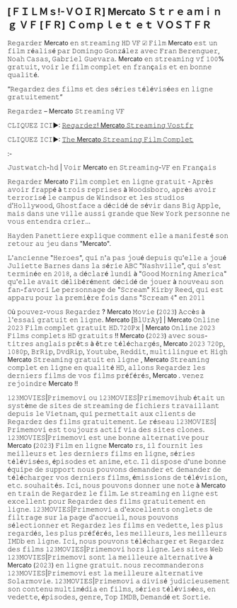 ## [ＦＩＬＭｓ!-ＶＯＩＲ] Mercato Ｓｔｒｅａｍｉｎｇ ＶＦ [ＦＲ] Ｃｏｍｐｌｅｔ ｅｔ ＶＯＳＴＦＲ

𝚁𝚎𝚐𝚊𝚛𝚍𝚎𝚛 Mercato 𝚎𝚗 𝚜𝚝𝚛𝚎𝚊𝚖𝚒𝚗𝚐 𝙷𝙳 𝚅𝙵 ☑ 𝙵𝚒𝚕𝚖 Mercato 𝚎𝚜𝚝 𝚞𝚗 𝚏𝚒𝚕𝚖 𝚛é𝚊𝚕𝚒𝚜é 𝚙𝚊𝚛 𝙳𝚘𝚖𝚒𝚗𝚐𝚘 𝙶𝚘𝚗𝚣á𝚕𝚎𝚣 𝚊𝚟𝚎𝚌 𝙵𝚛𝚊𝚗 𝙱𝚎𝚛𝚎𝚗𝚐𝚞𝚎𝚛, 𝙽𝚘𝚊𝚑 𝙲𝚊𝚜𝚊𝚜, 𝙶𝚊𝚋𝚛𝚒𝚎𝚕 𝙶𝚞𝚎𝚟𝚊𝚛𝚊.
Mercato 𝚎𝚗 𝚜𝚝𝚛𝚎𝚊𝚖𝚒𝚗𝚐 𝚟𝚏 𝟷𝟶𝟶% 𝚐𝚛𝚊𝚝𝚞𝚒𝚝, 𝚟𝚘𝚒𝚛 𝚕𝚎 𝚏𝚒𝚕𝚖 𝚌𝚘𝚖𝚙𝚕𝚎𝚝 𝚎𝚗 𝚏𝚛𝚊𝚗ç𝚊𝚒𝚜 𝚎𝚝 𝚎𝚗 𝚋𝚘𝚗𝚗𝚎 𝚚𝚞𝚊𝚕𝚒𝚝é.

“𝚁𝚎𝚐𝚊𝚛𝚍𝚎𝚣 𝚍𝚎𝚜 𝚏𝚒𝚕𝚖𝚜 𝚎𝚝 𝚍𝚎𝚜 𝚜é𝚛𝚒𝚎𝚜 𝚝é𝚕é𝚟𝚒𝚜é𝚎𝚜 𝚎𝚗 𝚕𝚒𝚐𝚗𝚎 𝚐𝚛𝚊𝚝𝚞𝚒𝚝𝚎𝚖𝚎𝚗𝚝”

𝚁𝚎𝚐𝚊𝚛𝚍𝚎𝚣 – Mercato 𝚂𝚝𝚛𝚎𝚊𝚖𝚒𝚗𝚐 𝚅𝙵

𝙲𝙻𝙸𝚀𝚄𝙴𝚉 𝙸𝙲𝙸►: [𝚁𝚎𝚐𝚊𝚛𝚍𝚎𝚣! Mercato 𝚂𝚝𝚛𝚎𝚊𝚖𝚒𝚗𝚐 𝚅𝚘𝚜𝚝𝚏𝚛](https://tinyurl.com/3vdx5rby)

𝙲𝙻𝙸𝚀𝚄𝙴𝚉 𝙸𝙲𝙸►: [𝚃𝚑𝚎 Mercato 𝚂𝚝𝚛𝚎𝚊𝚖𝚒𝚗𝚐 𝙵𝚒𝚕𝚖 𝙲𝚘𝚖𝚙𝚕𝚎𝚝](https://tinyurl.com/3vdx5rby)

:-

𝙹𝚞𝚜𝚝𝚠𝚊𝚝𝚌𝚑-𝚑𝚍 | 𝚅𝚘𝚒𝚛 Mercato 𝚎𝚗 𝚂𝚝𝚛𝚎𝚊𝚖𝚒𝚗𝚐-𝚅𝙵 𝚎𝚗 𝙵𝚛𝚊𝚗ç𝚊𝚒𝚜

𝚁𝚎𝚐𝚊𝚛𝚍𝚎𝚛 Mercato 𝙵𝚒𝚕𝚖 𝚌𝚘𝚖𝚙𝚕𝚎𝚝 𝚎𝚗 𝚕𝚒𝚐𝚗𝚎 𝚐𝚛𝚊𝚝𝚞𝚒𝚝 - 𝙰𝚙𝚛è𝚜 𝚊𝚟𝚘𝚒𝚛 𝚏𝚛𝚊𝚙𝚙é à 𝚝𝚛𝚘𝚒𝚜 𝚛𝚎𝚙𝚛𝚒𝚜𝚎𝚜 à 𝚆𝚘𝚘𝚍𝚜𝚋𝚘𝚛𝚘, 𝚊𝚙𝚛è𝚜 𝚊𝚟𝚘𝚒𝚛 𝚝𝚎𝚛𝚛𝚘𝚛𝚒𝚜é 𝚕𝚎 𝚌𝚊𝚖𝚙𝚞𝚜 𝚍𝚎 𝚆𝚒𝚗𝚍𝚜𝚘𝚛 𝚎𝚝 𝚕𝚎𝚜 𝚜𝚝𝚞𝚍𝚒𝚘𝚜 𝚍’𝙷𝚘𝚕𝚕𝚢𝚠𝚘𝚘𝚍, 𝙶𝚑𝚘𝚜𝚝𝚏𝚊𝚌𝚎 𝚊 𝚍é𝚌𝚒𝚍é 𝚍𝚎 𝚜é𝚟𝚒𝚛 𝚍𝚊𝚗𝚜 𝙱𝚒𝚐 𝙰𝚙𝚙𝚕𝚎, 𝚖𝚊𝚒𝚜 𝚍𝚊𝚗𝚜 𝚞𝚗𝚎 𝚟𝚒𝚕𝚕𝚎 𝚊𝚞𝚜𝚜𝚒 𝚐𝚛𝚊𝚗𝚍𝚎 𝚚𝚞𝚎 𝙽𝚎𝚠 𝚈𝚘𝚛𝚔 𝚙𝚎𝚛𝚜𝚘𝚗𝚗𝚎 𝚗𝚎 𝚟𝚘𝚞𝚜 𝚎𝚗𝚝𝚎𝚗𝚍𝚛𝚊 𝚌𝚛𝚒𝚎𝚛…

𝙷𝚊𝚢𝚍𝚎𝚗 𝙿𝚊𝚗𝚎𝚝𝚝𝚒𝚎𝚛𝚎 𝚎𝚡𝚙𝚕𝚒𝚚𝚞𝚎 𝚌𝚘𝚖𝚖𝚎𝚗𝚝 𝚎𝚕𝚕𝚎 𝚊 𝚖𝚊𝚗𝚒𝚏𝚎𝚜𝚝é 𝚜𝚘𝚗 𝚛𝚎𝚝𝚘𝚞𝚛 𝚊𝚞 𝚓𝚎𝚞 𝚍𝚊𝚗𝚜 "Mercato".

𝙻'𝚊𝚗𝚌𝚒𝚎𝚗𝚗𝚎 "𝙷𝚎𝚛𝚘𝚎𝚜", 𝚚𝚞𝚒 𝚗'𝚊 𝚙𝚊𝚜 𝚓𝚘𝚞é 𝚍𝚎𝚙𝚞𝚒𝚜 𝚚𝚞'𝚎𝚕𝚕𝚎 𝚊 𝚓𝚘𝚞é 𝙹𝚞𝚕𝚒𝚎𝚝𝚝𝚎 𝙱𝚊𝚛𝚗𝚎𝚜 𝚍𝚊𝚗𝚜 𝚕𝚊 𝚜é𝚛𝚒𝚎 𝙰𝙱𝙲 "𝙽𝚊𝚜𝚑𝚟𝚒𝚕𝚕𝚎", 𝚚𝚞𝚒 𝚜'𝚎𝚜𝚝 𝚝𝚎𝚛𝚖𝚒𝚗é𝚎 𝚎𝚗 𝟸𝟶𝟷𝟾, 𝚊 𝚍é𝚌𝚕𝚊𝚛é 𝚕𝚞𝚗𝚍𝚒 à "𝙶𝚘𝚘𝚍 𝙼𝚘𝚛𝚗𝚒𝚗𝚐 𝙰𝚖𝚎𝚛𝚒𝚌𝚊" ​​𝚚𝚞'𝚎𝚕𝚕𝚎 𝚊𝚟𝚊𝚒𝚝 𝚍é𝚕𝚒𝚋é𝚛é𝚖𝚎𝚗𝚝 𝚍é𝚌𝚒𝚍é 𝚍𝚎 𝚓𝚘𝚞𝚎𝚛 à 𝚗𝚘𝚞𝚟𝚎𝚊𝚞 𝚜𝚘𝚗 𝚏𝚊𝚗-𝚏𝚊𝚟𝚘𝚛𝚒 𝙻𝚎 𝚙𝚎𝚛𝚜𝚘𝚗𝚗𝚊𝚐𝚎 𝚍𝚎 "𝚂𝚌𝚛𝚎𝚊𝚖" 𝙺𝚒𝚛𝚋𝚢 𝚁𝚎𝚎𝚍, 𝚚𝚞𝚒 𝚎𝚜𝚝 𝚊𝚙𝚙𝚊𝚛𝚞 𝚙𝚘𝚞𝚛 𝚕𝚊 𝚙𝚛𝚎𝚖𝚒è𝚛𝚎 𝚏𝚘𝚒𝚜 𝚍𝚊𝚗𝚜 "𝚂𝚌𝚛𝚎𝚊𝚖 𝟺" 𝚎𝚗 𝟸𝟶𝟷𝟷


𝙾ù 𝚙𝚘𝚞𝚟𝚎𝚣-𝚟𝚘𝚞𝚜 𝚁𝚎𝚐𝚊𝚛𝚍𝚎𝚣 ? Mercato 𝙼𝚘𝚟𝚒𝚎 (𝟸𝟶𝟸𝟹) 𝙰𝚌𝚌è𝚜 à 𝚕'𝚎𝚜𝚜𝚊𝚒 𝚐𝚛𝚊𝚝𝚞𝚒𝚝 𝚎𝚗 𝚕𝚒𝚐𝚗𝚎. Mercato [𝙱𝚕𝚄𝚛𝙰𝚢] | Mercato 𝙾𝚗𝚕𝚒𝚗𝚎 𝟸𝟶𝟸𝟹 𝙵𝚒𝚕𝚖 𝚌𝚘𝚖𝚙𝚕𝚎𝚝 𝚐𝚛𝚊𝚝𝚞𝚒𝚝 𝙷𝙳.𝟽𝟸𝟶𝙿𝚡 | Mercato 𝙾𝚗𝚕𝚒𝚗𝚎 𝟸𝟶𝟸𝟹 𝙵𝚒𝚕𝚖𝚜 𝚌𝚘𝚖𝚙𝚕𝚎𝚝𝚜 𝙷𝙳 𝚐𝚛𝚊𝚝𝚞𝚒𝚝𝚜 !! Mercato (𝟸𝟶𝟸𝟹) 𝚊𝚟𝚎𝚌 𝚜𝚘𝚞𝚜-𝚝𝚒𝚝𝚛𝚎𝚜 𝚊𝚗𝚐𝚕𝚊𝚒𝚜 𝚙𝚛ê𝚝𝚜 à ê𝚝𝚛𝚎 𝚝é𝚕é𝚌𝚑𝚊𝚛𝚐é𝚜, Mercato 𝟸𝟶𝟸𝟹 𝟽𝟸𝟶𝚙, 𝟷𝟶𝟾𝟶𝚙, 𝙱𝚛𝚁𝚒𝚙, 𝙳𝚟𝚍𝚁𝚒𝚙, 𝚈𝚘𝚞𝚝𝚞𝚋𝚎, 𝚁𝚎𝚍𝚍𝚒𝚝, 𝚖𝚞𝚕𝚝𝚒𝚕𝚒𝚗𝚐𝚞𝚎 𝚎𝚝 𝙷𝚒𝚐𝚑 Mercato 𝚂𝚝𝚛𝚎𝚊𝚖𝚒𝚗𝚐 𝚐𝚛𝚊𝚝𝚞𝚒𝚝 𝚎𝚗 𝚕𝚒𝚐𝚗𝚎 , Mercato 𝚂𝚝𝚛𝚎𝚊𝚖𝚒𝚗𝚐 𝚌𝚘𝚖𝚙𝚕𝚎𝚝 𝚎𝚗 𝚕𝚒𝚐𝚗𝚎 𝚎𝚗 𝚚𝚞𝚊𝚕𝚒𝚝é 𝙷𝙳, 𝚊𝚕𝚕𝚘𝚗𝚜 𝚁𝚎𝚐𝚊𝚛𝚍𝚎𝚣 𝚕𝚎𝚜 𝚍𝚎𝚛𝚗𝚒𝚎𝚛𝚜 𝚏𝚒𝚕𝚖𝚜 𝚍𝚎 𝚟𝚘𝚜 𝚏𝚒𝚕𝚖𝚜 𝚙𝚛é𝚏é𝚛é𝚜, Mercato . 𝚟𝚎𝚗𝚎𝚣 𝚛𝚎𝚓𝚘𝚒𝚗𝚍𝚛𝚎 Mercato !!


𝟷𝟸𝟹𝙼𝙾𝚅𝙸𝙴𝚂|𝙿𝚛𝚒𝚖𝚎𝚖𝚘𝚟𝚒 𝚘𝚞 𝟷𝟸𝟹𝙼𝙾𝚅𝙸𝙴𝚂|𝙿𝚛𝚒𝚖𝚎𝚖𝚘𝚟𝚒𝚑𝚞𝚋 é𝚝𝚊𝚒𝚝 𝚞𝚗 𝚜𝚢𝚜𝚝è𝚖𝚎 𝚍𝚎 𝚜𝚒𝚝𝚎𝚜 𝚍𝚎 𝚜𝚝𝚛𝚎𝚊𝚖𝚒𝚗𝚐 𝚍𝚎 𝚏𝚒𝚌𝚑𝚒𝚎𝚛𝚜 𝚝𝚛𝚊𝚟𝚊𝚒𝚕𝚕𝚊𝚗𝚝 𝚍𝚎𝚙𝚞𝚒𝚜 𝚕𝚎 𝚅𝚒𝚎𝚝𝚗𝚊𝚖, 𝚚𝚞𝚒 𝚙𝚎𝚛𝚖𝚎𝚝𝚝𝚊𝚒𝚝 𝚊𝚞𝚡 𝚌𝚕𝚒𝚎𝚗𝚝𝚜 𝚍𝚎 𝚁𝚎𝚐𝚊𝚛𝚍𝚎𝚣 𝚍𝚎𝚜 𝚏𝚒𝚕𝚖𝚜 𝚐𝚛𝚊𝚝𝚞𝚒𝚝𝚎𝚖𝚎𝚗𝚝. 𝙻𝚎 𝚛é𝚜𝚎𝚊𝚞 𝟷𝟸𝟹𝙼𝙾𝚅𝙸𝙴𝚂|𝙿𝚛𝚒𝚖𝚎𝚖𝚘𝚟𝚒 𝚎𝚜𝚝 𝚝𝚘𝚞𝚓𝚘𝚞𝚛𝚜 𝚊𝚌𝚝𝚒𝚏 𝚟𝚒𝚊 𝚍𝚎𝚜 𝚜𝚒𝚝𝚎𝚜 𝚌𝚕𝚘𝚗𝚎𝚜. 𝟷𝟸𝟹𝙼𝙾𝚅𝙸𝙴𝚂|𝙿𝚛𝚒𝚖𝚎𝚖𝚘𝚟𝚒 𝚎𝚜𝚝 𝚞𝚗𝚎 𝚋𝚘𝚗𝚗𝚎 𝚊𝚕𝚝𝚎𝚛𝚗𝚊𝚝𝚒𝚟𝚎 𝚙𝚘𝚞𝚛 Mercato (𝟸𝟶𝟸𝟹) 𝙵𝚒𝚕𝚖 𝚎𝚗 𝚕𝚒𝚐𝚗𝚎 Mercato 𝚛𝚜, 𝚒𝚕 𝚏𝚘𝚞𝚛𝚗𝚒𝚝 𝚕𝚎𝚜 𝚖𝚎𝚒𝚕𝚕𝚎𝚞𝚛𝚜 𝚎𝚝 𝚕𝚎𝚜 𝚍𝚎𝚛𝚗𝚒𝚎𝚛𝚜 𝚏𝚒𝚕𝚖𝚜 𝚎𝚗 𝚕𝚒𝚐𝚗𝚎, 𝚜é𝚛𝚒𝚎𝚜 𝚝é𝚕é𝚟𝚒𝚜é𝚎𝚜, é𝚙𝚒𝚜𝚘𝚍𝚎𝚜 𝚎𝚝 𝚊𝚗𝚒𝚖𝚎, 𝚎𝚝𝚌. 𝙸𝚕 𝚍𝚒𝚜𝚙𝚘𝚜𝚎 𝚍'𝚞𝚗𝚎 𝚋𝚘𝚗𝚗𝚎 é𝚚𝚞𝚒𝚙𝚎 𝚍𝚎 𝚜𝚞𝚙𝚙𝚘𝚛𝚝 𝚗𝚘𝚞𝚜 𝚙𝚘𝚞𝚟𝚘𝚗𝚜 𝚍𝚎𝚖𝚊𝚗𝚍𝚎𝚛 𝚎𝚝 𝚍𝚎𝚖𝚊𝚗𝚍𝚎𝚛 𝚍𝚎 𝚝é𝚕é𝚌𝚑𝚊𝚛𝚐𝚎𝚛 𝚟𝚘𝚜 𝚍𝚎𝚛𝚗𝚒𝚎𝚛𝚜 𝚏𝚒𝚕𝚖𝚜, é𝚖𝚒𝚜𝚜𝚒𝚘𝚗𝚜 𝚍𝚎 𝚝é𝚕é𝚟𝚒𝚜𝚒𝚘𝚗, 𝚎𝚝𝚌. 𝚜𝚘𝚞𝚑𝚊𝚒𝚝é𝚜. 𝙸𝚌𝚒, 𝚗𝚘𝚞𝚜 𝚙𝚘𝚞𝚟𝚘𝚗𝚜 𝚍𝚘𝚗𝚗𝚎𝚛 𝚞𝚗𝚎 𝚗𝚘𝚝𝚎 à Mercato 𝚎𝚗 𝚝𝚛𝚊𝚒𝚗 𝚍𝚎 𝚁𝚎𝚐𝚊𝚛𝚍𝚎𝚣 𝚕𝚎 𝚏𝚒𝚕𝚖. 𝙻𝚎 𝚜𝚝𝚛𝚎𝚊𝚖𝚒𝚗𝚐 𝚎𝚗 𝚕𝚒𝚐𝚗𝚎 𝚎𝚜𝚝 𝚎𝚡𝚌𝚎𝚕𝚕𝚎𝚗𝚝 𝚙𝚘𝚞𝚛 𝚁𝚎𝚐𝚊𝚛𝚍𝚎𝚣 𝚍𝚎𝚜 𝚏𝚒𝚕𝚖𝚜 𝚐𝚛𝚊𝚝𝚞𝚒𝚝𝚎𝚖𝚎𝚗𝚝 𝚎𝚗 𝚕𝚒𝚐𝚗𝚎. 𝟷𝟸𝟹𝙼𝙾𝚅𝙸𝙴𝚂|𝙿𝚛𝚒𝚖𝚎𝚖𝚘𝚟𝚒 𝚊 𝚍'𝚎𝚡𝚌𝚎𝚕𝚕𝚎𝚗𝚝𝚜 𝚘𝚗𝚐𝚕𝚎𝚝𝚜 𝚍𝚎 𝚏𝚒𝚕𝚝𝚛𝚊𝚐𝚎 𝚜𝚞𝚛 𝚕𝚊 𝚙𝚊𝚐𝚎 𝚍'𝚊𝚌𝚌𝚞𝚎𝚒𝚕, 𝚗𝚘𝚞𝚜 𝚙𝚘𝚞𝚟𝚘𝚗𝚜 𝚜é𝚕𝚎𝚌𝚝𝚒𝚘𝚗𝚗𝚎𝚛 𝚎𝚝 𝚁𝚎𝚐𝚊𝚛𝚍𝚎𝚣 𝚕𝚎𝚜 𝚏𝚒𝚕𝚖𝚜 𝚎𝚗 𝚟𝚎𝚍𝚎𝚝𝚝𝚎, 𝚕𝚎𝚜 𝚙𝚕𝚞𝚜 𝚛𝚎𝚐𝚊𝚛𝚍é𝚜, 𝚕𝚎𝚜 𝚙𝚕𝚞𝚜 𝚙𝚛é𝚏é𝚛é𝚜, 𝚕𝚎𝚜 𝚖𝚎𝚒𝚕𝚕𝚎𝚞𝚛𝚜, 𝚕𝚎𝚜 𝚖𝚎𝚒𝚕𝚕𝚎𝚞𝚛𝚜 𝙸𝙼𝙳𝚋 𝚎𝚗 𝚕𝚒𝚐𝚗𝚎. 𝙸𝚌𝚒, 𝚗𝚘𝚞𝚜 𝚙𝚘𝚞𝚟𝚘𝚗𝚜 𝚝é𝚕é𝚌𝚑𝚊𝚛𝚐𝚎𝚛 𝚎𝚝 𝚁𝚎𝚐𝚊𝚛𝚍𝚎𝚣 𝚍𝚎𝚜 𝚏𝚒𝚕𝚖𝚜 𝟷𝟸𝟹𝙼𝙾𝚅𝙸𝙴𝚂|𝙿𝚛𝚒𝚖𝚎𝚖𝚘𝚟𝚒 𝚑𝚘𝚛𝚜 𝚕𝚒𝚐𝚗𝚎. 𝙻𝚎𝚜 𝚜𝚒𝚝𝚎𝚜 𝚆𝚎𝚋 𝟷𝟸𝟹𝙼𝙾𝚅𝙸𝙴𝚂|𝙿𝚛𝚒𝚖𝚎𝚖𝚘𝚟𝚒 𝚜𝚘𝚗𝚝 𝚕𝚊 𝚖𝚎𝚒𝚕𝚕𝚎𝚞𝚛𝚎 𝚊𝚕𝚝𝚎𝚛𝚗𝚊𝚝𝚒𝚟𝚎 à Mercato (𝟸𝟶𝟸𝟹) 𝚎𝚗 𝚕𝚒𝚐𝚗𝚎 𝚐𝚛𝚊𝚝𝚞𝚒𝚝. 𝚗𝚘𝚞𝚜 𝚛𝚎𝚌𝚘𝚖𝚖𝚊𝚗𝚍𝚎𝚛𝚘𝚗𝚜 𝟷𝟸𝟹𝙼𝙾𝚅𝙸𝙴𝚂|𝙿𝚛𝚒𝚖𝚎𝚖𝚘𝚟𝚒 𝚎𝚜𝚝 𝚕𝚊 𝚖𝚎𝚒𝚕𝚕𝚎𝚞𝚛𝚎 𝚊𝚕𝚝𝚎𝚛𝚗𝚊𝚝𝚒𝚟𝚎 𝚂𝚘𝚕𝚊𝚛𝚖𝚘𝚟𝚒𝚎. 𝟷𝟸𝟹𝙼𝙾𝚅𝙸𝙴𝚂|𝙿𝚛𝚒𝚖𝚎𝚖𝚘𝚟𝚒 𝚊 𝚍𝚒𝚟𝚒𝚜é 𝚓𝚞𝚍𝚒𝚌𝚒𝚎𝚞𝚜𝚎𝚖𝚎𝚗𝚝 𝚜𝚘𝚗 𝚌𝚘𝚗𝚝𝚎𝚗𝚞 𝚖𝚞𝚕𝚝𝚒𝚖é𝚍𝚒𝚊 𝚎𝚗 𝚏𝚒𝚕𝚖𝚜, 𝚜é𝚛𝚒𝚎𝚜 𝚝é𝚕é𝚟𝚒𝚜é𝚎𝚜, 𝚎𝚗 𝚟𝚎𝚍𝚎𝚝𝚝𝚎, é𝚙𝚒𝚜𝚘𝚍𝚎𝚜, 𝚐𝚎𝚗𝚛𝚎, 𝚃𝚘𝚙 𝙸𝙼𝙳𝙱, 𝙳𝚎𝚖𝚊𝚗𝚍é 𝚎𝚝 𝚂𝚘𝚛𝚝𝚒𝚎.
